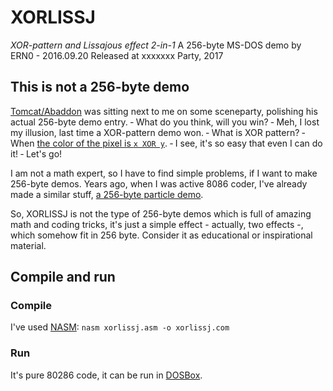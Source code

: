 # XORLISSJ
*XOR-pattern and Lissajous effect 2-in-1*
A 256-byte MS-DOS demo by ERN0 - 2016.09.20
Released at xxxxxxx Party, 2017

## This is not a 256-byte demo

[Tomcat/Abaddon](https://demozoo.org/sceners/8556/) was sitting next to me on some sceneparty, polishing his actual 256-byte demo entry. 
&dash; What do you think, will you win?
&dash; Meh, I lost my illusion, last time a XOR-pattern demo won.
&dash; What is XOR pattern?
&dash; When [the color of the pixel is `x XOR y`](http://lodev.org/cgtutor/xortexture.html).
&dash; I see, it's so easy that even I can do it!
&dash; Let's go!

I am not a math expert, so I have to find simple problems, if I want to make 256-byte demos. Years ago, when I was active 8086 coder, I've already made a similar stuff, [a 256-byte particle demo](http://www.pouet.net/prod.php?which=5305).

So, XORLISSJ is not the type of 256-byte demos which is full of amazing math and coding tricks, it's just a simple effect - actually, two effects -, which somehow fit in 256 byte. Consider it as educational or inspirational material.

## Compile and run

### Compile
I've used [NASM](http://www.nasm.us/):
`nasm xorlissj.asm -o xorlissj.com`

### Run

It's pure 80286 code, it can be run in [DOSBox](http://www.dosbox.com/).

